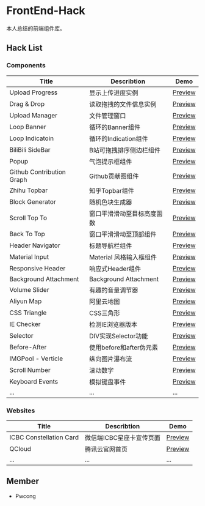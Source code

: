 # FrontEnd-Hack
本人总结的前端组件库。

## Hack List

### Components
|Title                      |Describtion               |Demo                                                                                 |
|---------------------------|--------------------------|-------------------------------------------------------------------------------------|
|Upload Progress            |显示上传进度实例           |[Preview](https://pwcong.github.io/FrontEnd-Hack/components/upload-progress)          |
|Drag & Drop                |读取拖拽的文件信息实例     |[Preview](https://pwcong.github.io/FrontEnd-Hack/components/drag-and-drop)             |
|Upload Manager             |文件管理窗口              |[Preview](https://pwcong.github.io/FrontEnd-Hack/components/upload-manager)            |
|Loop Banner                |循环的Banner组件          |[Preview](https://pwcong.github.io/FrontEnd-Hack/components/loop-banner)               |
|Loop Indicatoin            |循环的Indication组件      |[Preview](https://pwcong.github.io/FrontEnd-Hack/components/loop-indication)           |
|BiliBili SideBar           |B站可拖拽排序侧边栏组件    |[Preview](https://pwcong.github.io/FrontEnd-Hack/components/bilibili-sidebar)          |
|Popup                      |气泡提示框组件            |[Preview](https://pwcong.github.io/FrontEnd-Hack/components/popup)                     |
|Github Contribution Graph  |Github贡献图组件          |[Preview](https://pwcong.github.io/FrontEnd-Hack/components/github-contribution-graph) |
|Zhihu Topbar               |知乎Topbar组件            |[Preview](https://pwcong.github.io/FrontEnd-Hack/components/zhihu-topbar)              |
|Block Generator            |随机色块生成器            |[Preview](https://pwcong.github.io/FrontEnd-Hack/components/block-generator)           |
|Scroll Top To              |窗口平滑滑动至目标高度函数  |[Preview](https://pwcong.github.io/FrontEnd-Hack/components/scroll-top-to)             |
|Back To Top                |窗口平滑滑动至顶部组件     |[Preview](https://pwcong.github.io/FrontEnd-Hack/components/back-to-top)               |
|Header Navigator           |标题导航栏组件             |[Preview](https://pwcong.github.io/FrontEnd-Hack/components/header-navigator)          |
|Material Input             |Material 风格输入框组件    |[Preview](https://pwcong.github.io/FrontEnd-Hack/components/material-input)            |
|Responsive Header          |响应式Header组件          |[Preview](https://pwcong.github.io/FrontEnd-Hack/components/responsive-header)         |
|Background Attachment      |Background Attachment     |[Preview](https://pwcong.github.io/FrontEnd-Hack/components/background-attachment)     |
|Volume Slider              |有趣的音量调节器           |[Preview](https://pwcong.github.io/FrontEnd-Hack/components/volume-slider)             |
|Aliyun Map                 |阿里云地图                |[Preview](https://pwcong.github.io/FrontEnd-Hack/components/aliyun-map)                |
|CSS Triangle               |CSS三角形                |[Preview](https://pwcong.github.io/FrontEnd-Hack/components/css-triangle)               |
|IE Checker                 |检测IE浏览器版本           |[Preview](https://pwcong.github.io/FrontEnd-Hack/components/ie-checker)                |
|Selector                   |DIV实现Selector功能        |[Preview](https://pwcong.github.io/FrontEnd-Hack/components/selector)                |
|Before-After               |使用before和after伪元素  |[Preview](https://pwcong.github.io/FrontEnd-Hack/components/before-after)              |
|IMGPool - Verticle         |纵向图片瀑布流            |[Preview](https://pwcong.github.io/FrontEnd-Hack/components/imgpool-ver)              |
|Scroll Number              |滚动数字                   |[Preview](https://pwcong.github.io/FrontEnd-Hack/components/scrollnumber)            |
|Keyboard Events            |模拟键盘事件               |[Preview](https://pwcong.github.io/FrontEnd-Hack/components/keyboard-events)         |
|...                        |...                       |...                                                                                   |


### Websites
|Title                    |Describtion                    |Demo                                                                                 |
|-------------------------|-----------------------------|-------------------------------------------------------------------------------------|
|ICBC Constellation Card  |微信端ICBC星座卡宣传页面      |[Preview](https://pwcong.github.io/FrontEnd-Hack/websites/icbc-constellation-card)   |
|QCloud                   |腾讯云官网首页                |[Preview](https://pwcong.github.io/FrontEnd-Hack/websites/qcloud)                    |
|...                      |...                          |...                                                                                  |


## Member
* Pwcong